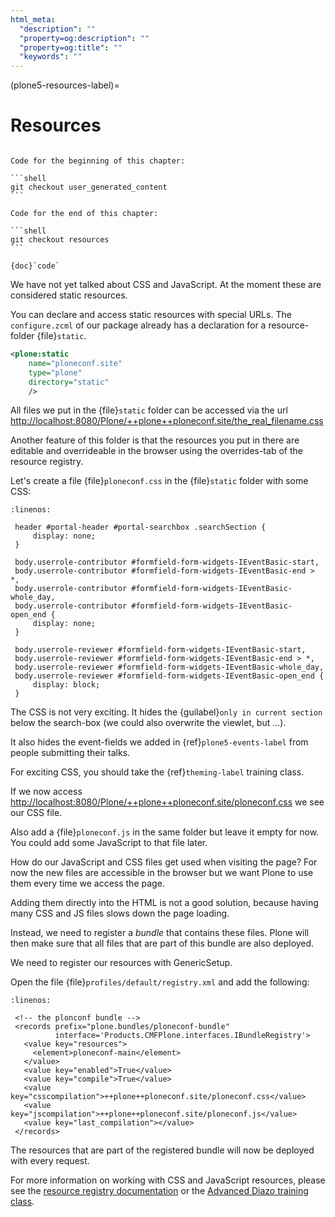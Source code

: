 ```yaml
---
html_meta:
  "description": ""
  "property=og:description": ""
  "property=og:title": ""
  "keywords": ""
---
```


(plone5-resources-label)=

# Resources

````{sidebar} Get the code!

Code for the beginning of this chapter:

```shell
git checkout user_generated_content
```

Code for the end of this chapter:

```shell
git checkout resources
```

{doc}`code`
````

We have not yet talked about CSS and JavaScript.
At the moment these are considered static resources.

You can declare and access static resources with special URLs.
The `configure.zcml` of our package already has a declaration for a resource-folder {file}`static`.

```xml
<plone:static
    name="ploneconf.site"
    type="plone"
    directory="static"
    />
```

All files we put in the {file}`static` folder can be accessed via the url <http://localhost:8080/Plone/++plone++ploneconf.site/the_real_filename.css>

Another feature of this folder is that the resources you put in there are editable and overrideable in the browser
using the overrides-tab of the resource registry.

Let's create a file {file}`ploneconf.css` in the {file}`static` folder with some CSS:

```{code-block} CSS
:linenos:

 header #portal-header #portal-searchbox .searchSection {
     display: none;
 }

 body.userrole-contributor #formfield-form-widgets-IEventBasic-start,
 body.userrole-contributor #formfield-form-widgets-IEventBasic-end > *,
 body.userrole-contributor #formfield-form-widgets-IEventBasic-whole_day,
 body.userrole-contributor #formfield-form-widgets-IEventBasic-open_end {
     display: none;
 }

 body.userrole-reviewer #formfield-form-widgets-IEventBasic-start,
 body.userrole-reviewer #formfield-form-widgets-IEventBasic-end > *,
 body.userrole-reviewer #formfield-form-widgets-IEventBasic-whole_day,
 body.userrole-reviewer #formfield-form-widgets-IEventBasic-open_end {
     display: block;
 }
```

The CSS is not very exciting.
It hides the {guilabel}`only in current section` below the search-box (we could also overwrite the viewlet, but ...).

It also hides the event-fields we added in {ref}`plone5-events-label` from people submitting their talks.

For exciting CSS, you should take the {ref}`theming-label` training class.

If we now access <http://localhost:8080/Plone/++plone++ploneconf.site/ploneconf.css> we see our CSS file.

Also add a {file}`ploneconf.js` in the same folder but leave it empty for now. You could add some JavaScript to that file later.

How do our JavaScript and CSS files get used when visiting the page?
For now the new files are accessible in the browser but we want Plone to use them every time we access the page.

Adding them directly into the HTML is not a good solution, because having many CSS and JS files slows down the page loading.

Instead, we need to register a _bundle_ that contains these files.
Plone will then make sure that all files that are part of this bundle are also deployed.

We need to register our resources with GenericSetup.

Open the file {file}`profiles/default/registry.xml` and add the following:

```{code-block} xml
:linenos:

 <!-- the plonconf bundle -->
 <records prefix="plone.bundles/ploneconf-bundle"
          interface='Products.CMFPlone.interfaces.IBundleRegistry'>
   <value key="resources">
     <element>ploneconf-main</element>
   </value>
   <value key="enabled">True</value>
   <value key="compile">True</value>
   <value key="csscompilation">++plone++ploneconf.site/ploneconf.css</value>
   <value key="jscompilation">++plone++ploneconf.site/ploneconf.js</value>
   <value key="last_compilation"></value>
 </records>
```

The resources that are part of the registered bundle will now be deployed with every request.

For more information on working with CSS and JavaScript resources, please see the [resource registry documentation](https://docs.plone.org/adapt-and-extend/theming/resourceregistry.html)
or the [Advanced Diazo training class](https://training.plone.org/5/theming/adv-diazo.html).

